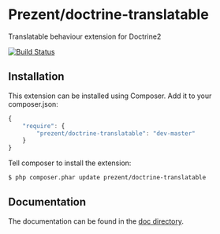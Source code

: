 Prezent/doctrine-translatable
=============================

Translatable behaviour extension for Doctrine2

[![Build Status](https://travis-ci.org/Prezent/doctrine-translatable.png?branch=master)](https://travis-ci.org/Prezent/doctrine-translatable)


## Installation

This extension can be installed using Composer. Add it to your composer.json:

```js
{
    "require": {
        "prezent/doctrine-translatable": "dev-master"
    }
}
```

Tell composer to install the extension:

```bash
$ php composer.phar update prezent/doctrine-translatable
```

## Documentation

The documentation can be found in the [doc directory](doc/index.md).
